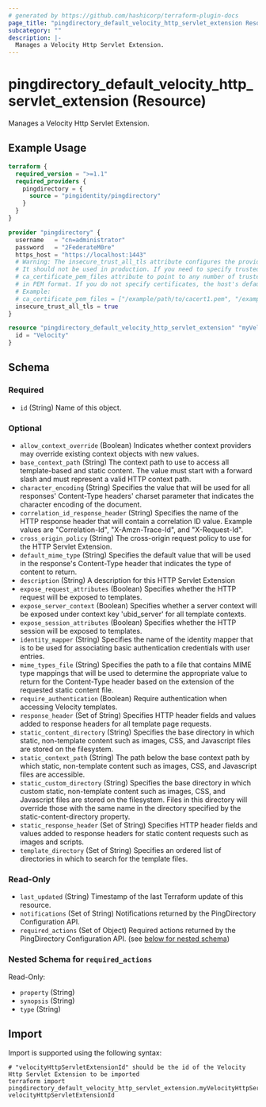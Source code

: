 ```yaml
---
# generated by https://github.com/hashicorp/terraform-plugin-docs
page_title: "pingdirectory_default_velocity_http_servlet_extension Resource - terraform-provider-pingdirectory"
subcategory: ""
description: |-
  Manages a Velocity Http Servlet Extension.
---
```


# pingdirectory_default_velocity_http_servlet_extension (Resource)

Manages a Velocity Http Servlet Extension.

## Example Usage

```terraform
terraform {
  required_version = ">=1.1"
  required_providers {
    pingdirectory = {
      source = "pingidentity/pingdirectory"
    }
  }
}

provider "pingdirectory" {
  username   = "cn=administrator"
  password   = "2FederateM0re"
  https_host = "https://localhost:1443"
  # Warning: The insecure_trust_all_tls attribute configures the provider to trust any certificate presented by the PingDirectory server.
  # It should not be used in production. If you need to specify trusted CA certificates, use the
  # ca_certificate_pem_files attribute to point to any number of trusted CA certificate files
  # in PEM format. If you do not specify certificates, the host's default root CA set will be used.
  # Example:
  # ca_certificate_pem_files = ["/example/path/to/cacert1.pem", "/example/path/to/cacert2.pem"]
  insecure_trust_all_tls = true
}

resource "pingdirectory_default_velocity_http_servlet_extension" "myVelocityHttpServletExtension" {
  id = "Velocity"
}
```

<!-- schema generated by tfplugindocs -->
## Schema

### Required

- `id` (String) Name of this object.

### Optional

- `allow_context_override` (Boolean) Indicates whether context providers may override existing context objects with new values.
- `base_context_path` (String) The context path to use to access all template-based and static content. The value must start with a forward slash and must represent a valid HTTP context path.
- `character_encoding` (String) Specifies the value that will be used for all responses' Content-Type headers' charset parameter that indicates the character encoding of the document.
- `correlation_id_response_header` (String) Specifies the name of the HTTP response header that will contain a correlation ID value. Example values are "Correlation-Id", "X-Amzn-Trace-Id", and "X-Request-Id".
- `cross_origin_policy` (String) The cross-origin request policy to use for the HTTP Servlet Extension.
- `default_mime_type` (String) Specifies the default value that will be used in the response's Content-Type header that indicates the type of content to return.
- `description` (String) A description for this HTTP Servlet Extension
- `expose_request_attributes` (Boolean) Specifies whether the HTTP request will be exposed to templates.
- `expose_server_context` (Boolean) Specifies whether a server context will be exposed under context key 'ubid_server' for all template contexts.
- `expose_session_attributes` (Boolean) Specifies whether the HTTP session will be exposed to templates.
- `identity_mapper` (String) Specifies the name of the identity mapper that is to be used for associating basic authentication credentials with user entries.
- `mime_types_file` (String) Specifies the path to a file that contains MIME type mappings that will be used to determine the appropriate value to return for the Content-Type header based on the extension of the requested static content file.
- `require_authentication` (Boolean) Require authentication when accessing Velocity templates.
- `response_header` (Set of String) Specifies HTTP header fields and values added to response headers for all template page requests.
- `static_content_directory` (String) Specifies the base directory in which static, non-template content such as images, CSS, and Javascript files are stored on the filesystem.
- `static_context_path` (String) The path below the base context path by which static, non-template content such as images, CSS, and Javascript files are accessible.
- `static_custom_directory` (String) Specifies the base directory in which custom static, non-template content such as images, CSS, and Javascript files are stored on the filesystem. Files in this directory will override those with the same name in the directory specified by the static-content-directory property.
- `static_response_header` (Set of String) Specifies HTTP header fields and values added to response headers for static content requests such as images and scripts.
- `template_directory` (Set of String) Specifies an ordered list of directories in which to search for the template files.

### Read-Only

- `last_updated` (String) Timestamp of the last Terraform update of this resource.
- `notifications` (Set of String) Notifications returned by the PingDirectory Configuration API.
- `required_actions` (Set of Object) Required actions returned by the PingDirectory Configuration API. (see [below for nested schema](#nestedatt--required_actions))

<a id="nestedatt--required_actions"></a>
### Nested Schema for `required_actions`

Read-Only:

- `property` (String)
- `synopsis` (String)
- `type` (String)

## Import

Import is supported using the following syntax:

```shell
# "velocityHttpServletExtensionId" should be the id of the Velocity Http Servlet Extension to be imported
terraform import pingdirectory_default_velocity_http_servlet_extension.myVelocityHttpServletExtension velocityHttpServletExtensionId
```
